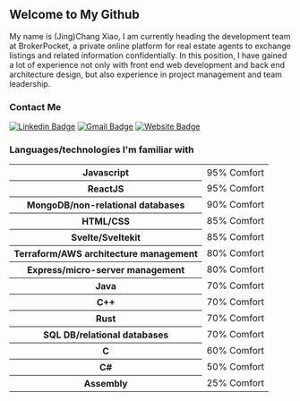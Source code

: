 ## Welcome to My Github

My name is (Jing)Chang Xiao, I am currently heading the development team at BrokerPocket, a private online platform for real estate agents to exchange listings and related information confidentially. In this position, I have gained a lot of experience not only with front end web development and back end architecture design, but also experience in project management and team leadership.

### Contact Me

[![Linkedin Badge](https://img.shields.io/badge/-LinkedIn-242424?style=for-the-badge&labelColor=0e76a8&logo=linkedin&logoColor=ffffff)](https://www.linkedin.com/in/jingchang-xiao/)
[![Gmail Badge](https://img.shields.io/badge/-chang.x1994@gmail.com-242424?style=for-the-badge&labelColor=c0392b&logo=gmail&logoColor=ffffff)](mailto:chang.x1994@gmail.com)
[![Website Badge](https://img.shields.io/badge/-Website-242424?style=for-the-badge&labelColor=FF3E00&logo=svelte&logoColor=ffffff)](https://changxiao.me)

### Languages/technologies I'm familiar with
<table>
  <tr>
    <th>Javascript</th>
    <td>95% Comfort</td>
  </tr>
  <tr>
    <th>ReactJS</th>
    <td>95% Comfort</td>
  </tr>
  <tr>
    <th>MongoDB/non-relational databases</th>
    <td>90% Comfort</td>
  </tr>
  <tr>
    <th>HTML/CSS</th>
    <td>85% Comfort</td>
  </tr>
  <tr>
    <th>Svelte/Sveltekit</th>
    <td>85% Comfort</td>
  </tr>
  <tr>
    <th>Terraform/AWS architecture management</th>
    <td>80% Comfort</td>
  </tr>
  <tr>
    <th>Express/micro-server management</th>
    <td>80% Comfort</td>
  </tr>
  <tr>
    <th>Java</th>
    <td>70% Comfort</td>
  </tr>
  <tr>
    <th>C++</th>
    <td>70% Comfort</td>
  </tr>
  <tr>
    <th>Rust</th>
    <td>70% Comfort</td>
  </tr>
  <tr>
    <th>SQL DB/relational databases</th>
    <td>70% Comfort</td>
  </tr>
  <tr>
    <th>C</th>
    <td>60% Comfort</td>
  </tr>
  <tr>
    <th>C#</th>
    <td>50% Comfort</td>
  </tr>
  <tr>
    <th>Assembly</th>
    <td>25% Comfort</td>
  </tr>
</table>
